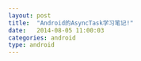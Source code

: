 ```yaml
---
layout: post
title:  "Android的AsyncTask学习笔记!"
date:   2014-08-05 11:00:03
categories: android
type: android
---
```


